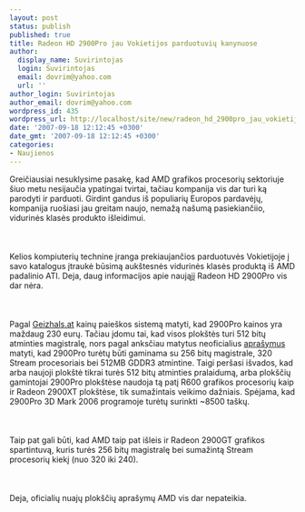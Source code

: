 ```yaml
---
layout: post
status: publish
published: true
title: Radeon HD 2900Pro jau Vokietijos parduotuvių kanynuose
author:
  display_name: Suvirintojas
  login: Suvirintojas
  email: dovrim@yahoo.com
  url: ''
author_login: Suvirintojas
author_email: dovrim@yahoo.com
wordpress_id: 435
wordpress_url: http://localhost/site/new/radeon_hd_2900pro_jau_vokietijos_parduotuviu_kanynuose/
date: '2007-09-18 12:12:45 +0300'
date_gmt: '2007-09-18 12:12:45 +0300'
categories:
- Naujienos
---
```

<p>Greičiausiai nesuklysime pasakę, kad AMD grafikos procesorių sektoriuje šiuo metu nesijaučia ypatingai tvirtai, tačiau kompanija vis dar turi ką parodyti ir parduoti. Girdint gandus iš populiarių Europos pardavėjų, kompanija ruošiasi jau greitam naujo, nemažą našumą pasiekiančiio, vidurinės klasės produkto išleidimui.<br />
<br><br />
<br>Kelios kompiuterių technine įranga prekiaujančios parduotuvės Vokietijoje į savo katalogus įtraukė būsimą aukštesnės vidurinės klasės produktą iš AMD padalinio ATI. Deja, daug informacijos apie naująjį Radeon HD 2900Pro vis dar nėra.<br />
<br><br />
<br>Pagal <a class="ns" href="http://geizhals.at/deutschland/a280560.html">Geizhals.at</a> kainų paieškos sistemą matyti, kad 2900Pro kainos yra maždaug 230 eurų. Tačiau įdomu tai, kad visos plokštės turi 512 bitų atminties magistralę, nors pagal anksčiau matytus neoficialius <a class="ns" href="http://img442.imageshack.us/img442/6799/2mxm2.jpg">aprašymus</a> matyti, kad 2900Pro turėtų būti gaminama su 256 bitų magistrale, 320 Stream procesoriais bei 512MB GDDR3 atmintine. Taigi peršasi išvados, kad arba naujoji plokštė tikrai turės 512 bitų atminties pralaidumą, arba plokščių gamintojai 2900Pro plokštėse naudoja tą patį R600 grafikos procesorių kaip ir Radeon 2900XT plokštėse, tik sumažintais veikimo dažniais. Spėjama, kad 2900Pro 3D Mark 2006 programoje turėtų surinkti ~8500 taškų.<br />
<br><br />
<br>Taip pat gali būti, kad AMD taip pat išleis ir Radeon 2900GT grafikos spartintuvą, kuris turės 256 bitų magistralę bei sumažintą Stream procesorių kiekį (nuo 320 iki 240).<br />
<br><br />
<br>Deja, oficialių nuajų plokščių aprašymų AMD vis dar nepateikia.</p>

